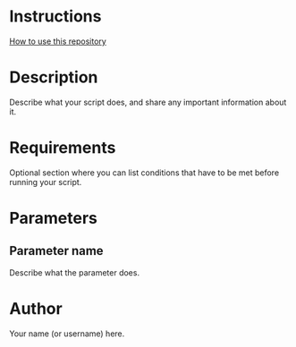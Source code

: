 # Instructions
[How to use this repository](../../README.md)

# Description
Describe what your script does, and share any important information about it.

# Requirements
Optional section where you can list conditions that have to be met before running your script.

# Parameters
## Parameter name
Describe what the parameter does.

# Author
Your name (or username) here.